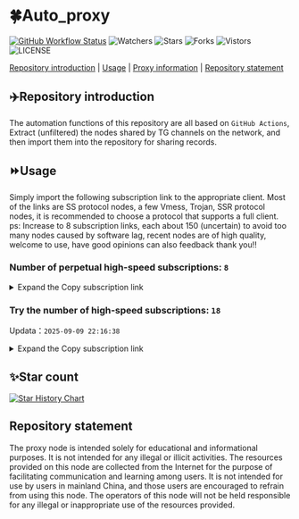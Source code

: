 # 🍀Auto_proxy
[![GitHub Workflow Status](https://img.shields.io/github/actions/workflow/status/PangTouY00/Auto_proxy/main.yml?branch=main)](https://github.com/PangTouY00/Auto_proxy/actions/workflows/main.yml?branch=main) 
![Watchers](https://img.shields.io/github/watchers/w1770946466/Auto_proxy) ![Stars](https://img.shields.io/github/stars/PangTouY00/Auto_proxy) ![Forks](https://img.shields.io/github/forks/w1770946466/Auto_proxy) ![Vistors](https://visitor-badge.laobi.icu/badge?page_id=PangTouY00.Auto_proxy) ![LICENSE](https://img.shields.io/badge/license-CC%20BY--SA%204.0-green.svg)

[Repository introduction](https://github.com/PangTouY00/Auto_proxy#Repositoryintroduction) | [Usage](https://github.com/PangTouY00/Auto_proxy#Usage) | [Proxy information](https://github.com/PangTouY00/Auto_proxy#Proxyinformation) | [Repository statement](https://github.com/PangTouY00/Auto_proxy#Repositorystatement)

## ✈️Repository introduction
The automation functions of this repository are all based on `GitHub Actions`,
Extract (unfiltered) the nodes shared by TG channels on the network, and then import them into the repository for sharing records.

## ⏩Usage
Simply import the following subscription link to the appropriate client. Most of the links are SS protocol nodes, a few Vmess, Trojan, SSR protocol nodes, it is recommended to choose a protocol that supports a full client.
ps: Increase to 8 subscription links, each about 150 (uncertain) to avoid too many nodes caused by software lag, recent nodes are of high quality, welcome to use, have good opinions can also feedback thank you!!

### Number of perpetual high-speed subscriptions: `8`

<details>
  <summary>Expand the Copy subscription link</summary>

  
- [Multiprotocol Base64 encoding](https://raw.githubusercontent.com/PangTouY00/Auto_proxy/main/Long_term_subscription1)
`https://raw.githubusercontent.com/PangTouY00/Auto_proxy/main/Long_term_subscription_num`
`Total number of merge nodes: 400`

- [Multiprotocol Base64 encoding](https://raw.githubusercontent.com/PangTouY00/Auto_proxy/main/Long_term_subscription1)
`https://raw.githubusercontent.com/PangTouY00/Auto_proxy/main/Long_term_subscription1`
`Total number of merge nodes: 51`

- [Multiprotocol Base64 encoding](https://raw.githubusercontent.com/PangTouY00/Auto_proxy/main/Long_term_subscription2)
`https://raw.githubusercontent.com/PangTouY00/Auto_proxy/main/Long_term_subscription2`
`Total number of merge nodes: 51`

- [Multiprotocol Base64 encoding](https://raw.githubusercontent.com/PangTouY00/Auto_proxy/main/Long_term_subscription3)
`https://raw.githubusercontent.com/PangTouY00/Auto_proxy/main/Long_term_subscription3`
`Total number of merge nodes: 51`

- [Multiprotocol Base64 encoding](https://raw.githubusercontent.com/PangTouY00/Auto_proxy/main/Long_term_subscription4)
`https://raw.githubusercontent.com/PangTouY00/Auto_proxy/main/Long_term_subscription4`
`Total number of merge nodes: 51`

- [Multiprotocol Base64 encoding](https://raw.githubusercontent.comPangTouY00/Auto_proxy/main/Long_term_subscription5)
`https://raw.githubusercontent.com/PangTouY00/Auto_proxy/main/Long_term_subscription5`
`Total number of merge nodes: 51`

- [Multiprotocol Base64 encoding](https://raw.githubusercontent.com/PangTouY00/Auto_proxy/main/Long_term_subscription6)
`https://raw.githubusercontent.com/PangTouY00/Auto_proxy/main/Long_term_subscription6`
`Total number of merge nodes: 51`

- [Multiprotocol Base64 encoding](https://raw.githubusercontent.com/PangTouY00/Auto_proxy/main/Long_term_subscription7)
`https://raw.githubusercontent.com/PangTouY00/Auto_proxy/main/Long_term_subscription7`
`Total number of merge nodes: 51`

- [Multiprotocol Base64 encoding](https://raw.githubusercontent.com/PangTouY00/Auto_proxy/main/Long_term_subscription8)
`https://raw.githubusercontent.com/PangTouY00/Auto_proxy/main/Long_term_subscription8`
`Total number of merge nodes: 43`

- [Clash subscription](https://raw.githubusercontent.com/PangTouY00/Auto_proxy/main/Long_term_subscription2.yaml)
`https://raw.githubusercontent.com/PangTouY00/Auto_proxy/main/Long_term_subscription1.yaml`


- [Clash subscription](https://raw.githubusercontent.com/PangTouY00/Auto_proxy/main/Long_term_subscription2.yaml)
`https://raw.githubusercontent.com/PangTouY00/Auto_proxy/main/Long_term_subscription2.yaml`


- [Clash subscription](https://raw.githubusercontent.com/PangTouY00/Auto_proxy/main/Long_term_subscription3.yaml)
`https://raw.githubusercontent.com/PangTouY00/Auto_proxy/main/Long_term_subscription3.yaml`
  
</details>

### Try the number of high-speed subscriptions: `18`
Updata：`2025-09-09 22:16:38`


<details>
  <summary>Expand the Copy subscription link</summary>  










































































































































































































































































































































































































































































































































































































































































































































































































































































































































































































































































































































































































































































































































































































































































































































































































































































































































































































































































































































































































































































































































































































































































































































































































































































































































































































































































































































































































































































































































































































































































































































































































































































































































































































































































































































































































































































































































































































































































































































































































































































































































































































































































































































































































































































































































































































































































































































































































































































































































































































































































































































































































































































































































































































































































































































































































































































































































































































































































































































































































































































































































































































































































































































































































































































































































































































































































































































































































































































































































































































































































































































































































































































































































































































































































































































































































































































































































































































































































































































































































































































































































































































































































































































































































































































































































































































































































































































































































































































































































































































































































































































































































































































































































































































































































































































































































































































































































































































































































































































































































































































































































































































































































































































































































































































































































































































































































































































































































































































































































































































































































































































































































































































































































































































































































































































































































































































































































































































































































































































































































































































































































































































































































































































































































































































































































































































































































































































































































































































































































































































































































































































































































































































































































































































































































































































































































































































































































































































































































































































































































































































































































































































































































































































































































































































































































































































































































































































































































































































































































































































































































































































































































































































































































































































































































































































































































































































































































































































































































































































































































































































































































































































































































































































































































































































































































































































































































































































































































































































































































































































































































































































































































































































































































































































































































































































































































































































































































































































































































































































































































































































































































































































































































































































































































































































































































































































































































































































































































































































































































































































































































































































































































































































































































































































































































































































































































































































































































































































































































































































































































































































































































































































































































































































































































































































































































































































































































































































































































































































































































































































































































































































































































































































































































































































































































































































































































































































































































































































































































































































































































































































































































































































































































































































































































































































































































































































































































































































































































































































































































































































































































































































































































































































































































































































































































































































































































































































>Trial subscription：
`https://guanwang.1010520.click/api/v1/client/subscribe?token=3528a24f821b8f6a226537d5001924d5`




>Trial subscription：
`https://dashuai.us/api/v1/client/subscribe?token=d62b97378ce2113a9f9d6981b15a7195`




>Trial subscription：
`https://dl.vfkum.website/api/v1/client/subscribe?token=cf0b24d85a4248c3571e1d313c1756a1`




>Trial subscription：
`https://v2b.zyrhk.top/api/v1/client/subscribe?token=94926131963e9195f0601e099e8fc01a`




>Trial subscription：
`https://nekocloud.xx.kg/api/v1/client/subscribe?token=0f34bb658fa0bf263af71a375459e9b9`




>Trial subscription：
`https://xiaohuolongjc.top/api/v1/client/subscribe?token=8c0c8d54276aaec6340cdb69ff506090`




>Trial subscription：
`https://qingyun.zybs.eu.org/api/v1/client/subscribe?token=e992a6952b07038e475279b86346082b`




>Trial subscription：
`https://sdvpapi.meytsoyxx.com/api/v1/client/subscribe?token=a01922f1aa94b7c09eb469de73cea6dc`




>Trial subscription：
`https://go.yueyun.de/api/v1/client/subscribe?token=58bab8d9b5d08a1de53299db6db12238`




>Trial subscription：
`https://dash.tuzivip02.top/api/v1/client/subscribe?token=41b5a1469e31bd1f174873a0f0f925a6`




>Trial subscription：
`https://yywhale.com/api/v1/client/subscribe?token=8a8061b0b75a5439e754dd98beab1003`




>Trial subscription：
`https://kingfisher.top/api/v1/client/subscribe?token=486c35de67d1faa6aa6eacef1422fc31`




>Trial subscription：
`https://dash.tuzivip03.top/api/v1/client/subscribe?token=60c30431b48ee6b9fbf3525abdf418de`




>Trial subscription：
`https://cfvpn.com/api/v1/client/subscribe?token=6a4d34c86f0660d9668963d49c97995c`




>Trial subscription：
`https://dash.tuzivip01.top/api/v1/client/subscribe?token=519685d64200ee3e5f330bdeb337120d`




>Trial subscription：
`https://nekocloud.qzz.io/api/v1/client/subscribe?token=865e9cc70534cb576f1260f9ad63c556`




>Trial subscription：
`https://www.eeevpn.com/api/v1/client/subscribe?token=1aec89498265f3990fdc15644b843f2c`




>Trial subscription：
`https://www.huojian2.xyz/api/v1/client/subscribe?token=2a821b0d45dd391ddb823489507e2dff`



</details>

## ✨Star count
[![Star History Chart](https://api.star-history.com/svg?repos=PangTouY00/Auto_proxy&type=Date)](https://star-history.com/#w1770946466/Auto_proxy&Date)



## Repository statement
The proxy node is intended solely for educational and informational purposes. It is not intended for any illegal or illicit activities. The resources provided on this node are collected from the Internet for the purpose of facilitating communication and learning among users. It is not intended for use by users in mainland China, and those users are encouraged to refrain from using this node. The operators of this node will not be held responsible for any illegal or inappropriate use of the resources provided.
